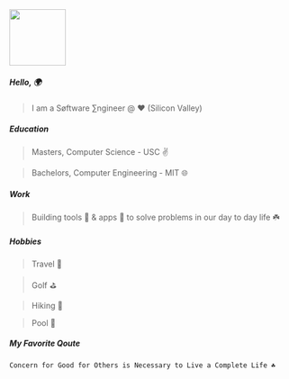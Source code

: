 
<img src="https://github.com/user-attachments/assets/b3f00f9e-983e-4cd1-9613-05b4e847ae68" width="100">

##### Hello, 🌍

> I am a Søftware ∑ngineer @ ❤️ (Silicon Valley)

##### Education

> Masters, Computer Science - USC ✌️

> Bachelors, Computer Engineering - MIT 🌐 

##### Work

> Building tools 🔧 & apps 📲 to solve problems in our day to day life ☘️

##### Hobbies

> Travel 🤠

> Golf ⛳️

> Hiking 🗻

> Pool 🌊 

##### My Favorite Qoute
```
Concern for Good for Others is Necessary to Live a Complete Life ☘️
```
